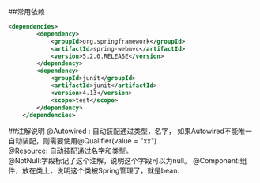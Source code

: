 ##常用依赖
```xml
<dependencies>
        <dependency>
            <groupId>org.springframework</groupId>
            <artifactId>spring-webmvc</artifactId>
            <version>5.2.0.RELEASE</version>
        </dependency>
        <dependency>
            <groupId>junit</groupId>
            <artifactId>junit</artifactId>
            <version>4.13</version>
            <scope>test</scope>
        </dependency>
    </dependencies>
```

##注解说明
@Autowired : 自动装配通过类型，名字，
如果Autowired不能唯一自动装配，则需要使用@Qualifier(value = "xx")  
@Resource: 自动装配通过名字和类型。  
@NotNull:字段标记了这个注解，说明这个字段可以为null。
@Component:组件，放在类上，说明这个类被Spring管理了，就是bean.

